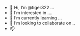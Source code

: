 - 👋 Hi, I’m @tiger322 ...
- 👀 I’m interested in ....
- 🌱 I’m currently learning ...
- 💞️ I’m looking to collaborate on ..
- 📫

  
<!---
tiger322/tiger322 is a ✨ special ✨ repository because its `README.md` (this file) appears on your GitHub profile.
You can click the Preview link to take a look at your changes.
--->
